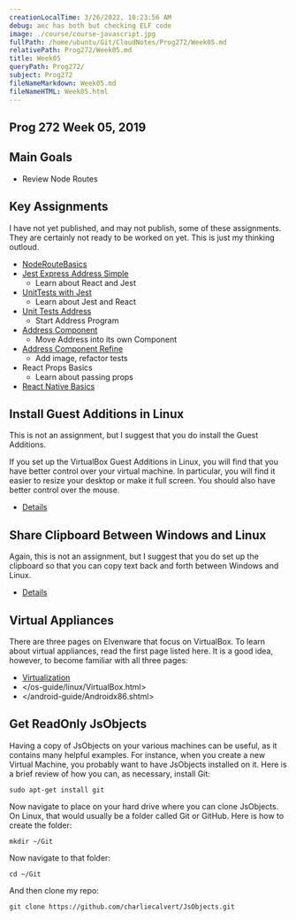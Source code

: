 ```yaml
---
creationLocalTime: 3/26/2022, 10:23:56 AM
debug: aec has both but checking ELF code
image: ./course/course-javascript.jpg
fullPath: /home/ubuntu/Git/CloudNotes/Prog272/Week05.md
relativePath: Prog272/Week05.md
title: Week05
queryPath: Prog272/
subject: Prog272
fileNameMarkdown: Week05.md
fileNameHTML: Week05.html
---
```



<!-- toc -->
<!-- tocstop -->

## Prog 272 Week 05, 2019

Main Goals
----------

-   Review Node Routes

## Key Assignments

I have not yet published, and may not publish, some of these assignments. They are certainly not ready to be worked on yet. This is just my thinking outloud.

- [NodeRouteBasics][nrb]
- [Jest Express Address Simple][jeas]
  - Learn about React and Jest
- [UnitTests with Jest][utwg]
    - Learn about Jest and React
- [Unit Tests Address][uta]
    - Start Address Program
- [Address Component][ac]
    - Move Address into its own Component
- [Address Component Refine][acr]
    - Add image, refactor tests
- React Props Basics
    - Learn about passing props
- [React Native Basics][rnb]

[nrb]: /teach/assignments/NodeRouteBasics.html
[utwg]: /teach/assignments/react/JestCreateReactApp.html
[uta]: /teach/assignments/react/UnitTestsAddress.html
[ac]: /teach/assignments/react/AddressComponent.html
[acr]: /teach/assignments/react/AddressComponentRefine.html
[rnb]: /teach/assignments/react/ReactNativeBasics.html
[jeas]: /teach/assignments/react/JestExpressAddressSimple.html

## Install Guest Additions in Linux

This is not an assignment, but I suggest that you do install the
Guest Additions.

If you set up the VirtualBox Guest Additions in Linux, you will find
that you have better control over your virtual machine. In
particular, you will find it easier to resize your desktop or make
it full screen. You should also have better control over the mouse.

- [Details](/os-guide/linux/VirtualBox.html#guest)

Share Clipboard Between Windows and Linux
-----------------------------------------

Again, this is not an assignment, but I suggest that you do set up
the clipboard so that you can copy text back and forth between
Windows and Linux.

- [Details](/os-guide/linux/VirtualBox.html#shareClipboard)

## Virtual Appliances

There are three pages on Elvenware that focus on VirtualBox. To
learn about virtual appliances, read the first page listed here. It
is a good idea, however, to become familiar with all three pages:

- [Virtualization](/cloud-guide/virtualization.html)
-   </os-guide/linux/VirtualBox.html>
-   </android-guide/Androidx86.shtml>


Get ReadOnly JsObjects
----------------------

Having a copy of JsObjects on your various machines can be useful, as it contains many helpful examples. For instance, when you create a new Virtual Machine, you probably want to have JsObjects installed on it. Here is a brief review of how you can, as necessary, install Git:

    sudo apt-get install git

Now navigate to place on your hard drive where you can clone JsObjects. On Linux, that would usually be a folder called Git or GitHub. Here is how to create the folder:

    mkdir ~/Git

Now navigate to that folder:

    cd ~/Git

And then clone my repo:

	git clone https://github.com/charliecalvert/JsObjects.git
